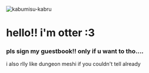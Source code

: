 ![kabumisu-kabru]([https://github.com/otterhop/otterhop/assets/81709214/75583e0e-1762-4b4c-af38-822a74d3adc1](https://tenor.com/view/mairimashita-clara-valac-dance-gif-22079793))
# hello!! i'm otter :3
### pls sign my guestbook!! only if u want to tho....
i also rlly like dungeon meshi if you couldn't tell already

